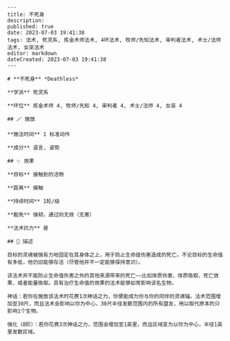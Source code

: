 
    ---
    title: 不死身
    description: 
    published: true
    date: 2023-07-03 19:41:38
    tags: 法术, 死灵系, 炼金术师法术, 4环法术, 牧师/先知法术, 审判者法术, 术士/法师法术, 女巫法术
    editor: markdown
    dateCreated: 2023-07-03 19:41:38
    ---

    # **不死身** *Deathless*

    **学派** 死灵系 

    **环位** 炼金术师 4, 牧师/先知 4, 审判者 4, 术士/法师 4, 女巫 4

    ## 🪄 施放

    **施法时间** 1 标准动作

    **成分** 语言, 姿势

    ## ✨ 效果 

    **目标** 接触到的活物 

    **距离** 接触  

    **持续时间** 1轮/级 

    **豁免** 强韧，通过则无效（无害）

    **法术抗力** 是

    ## 📖 描述

    目标的灵魂被强有力地固定在其身体之上，用于防止生命值伤害造成的死亡。不论目标的生命值有多低，他仍旧能够存活（尽管他并不一定能够保持意识）。

    该法术并不能防止生命值伤害之外的其他来源带来的死亡——比如体质伤害、体质吸取、死亡效果、或者能量吸取。具有治疗生命值的效果的法术能够如常影响该名生物。

    神话：若你在施放该法术时花费1次神话之力，你便能成为你与你的同伴的灵魂锚。法术范围增加至30尺，而且法术会影响以你为中心，30尺半径发散范围内的所有盟友，用以取代原本的只影响1个生物。

    强化（8阶）：若你花费3次神话之力，范围会增加至1英里，而且区域变为以你为中心，半径1英里发散区域。
    